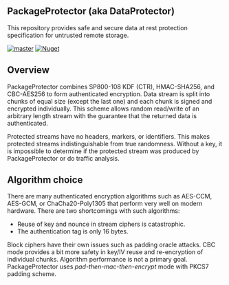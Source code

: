 ## PackageProtector (aka DataProtector)

This repository provides safe and secure data at rest protection specification for untrusted remote storage.

[![master](https://github.com/neliva/Neliva.Security.Cryptography.PackageProtector/workflows/master/badge.svg)](https://github.com/neliva/Neliva.Security.Cryptography.PackageProtector/actions?query=workflow%3Amaster)
[![Nuget](https://img.shields.io/nuget/v/Neliva.Security.Cryptography.PackageProtector?style=plastic)](https://www.nuget.org/packages/Neliva.Security.Cryptography.PackageProtector)

## Overview

PackageProtector combines SP800-108 KDF (CTR), HMAC-SHA256, and CBC-AES256 to form authenticated encryption. Data stream is split into chunks of equal size (except the last one) and each chunk is signed and encrypted individually. This scheme allows random read/write of an arbitrary length stream with the guarantee that the returned data is authenticated.

Protected streams have no headers, markers, or identifiers. This makes protected streams indistinguishable from true randomness. Without a key, it is impossible to determine if the protected stream was produced by PackageProtector or do traffic analysis.

## Algorithm choice

There are many authenticated encryption algorithms such as AES-CCM, AES-GCM, or ChaCha20-Poly1305 that perform very well on modern hardware. There are two shortcomings with such algorithms:
* Reuse of key and nounce in stream ciphers is catastrophic.
* The authentication tag is only 16 bytes.

Block ciphers have their own issues such as padding oracle attacks. CBC mode provides a bit more safety in key/IV reuse and re-encryption of individual chunks. Algorithm performance is not a primary goal. PackageProtector uses *pad-then-mac-then-encrypt* mode with PKCS7 padding scheme.
